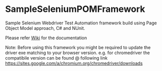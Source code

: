 # SampleSeleniumPOMFramework
Sample Selenium Webdriver Test Automation framework build using Page Object Model approach, C# and NUnit.

Please refer [Wiki](https://github.com/AmolLearning/SampleSeleniumPOMFramework/wiki) for the documentation

Note: Before using this framework you might be required to update the driver exe matching to your browser version. e.g. for chromedriver  the compatibile version can be found @ following link
https://sites.google.com/a/chromium.org/chromedriver/downloads

